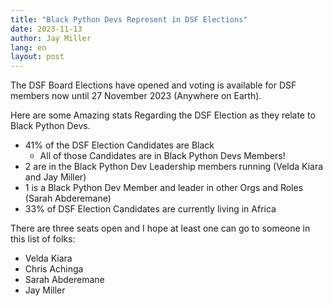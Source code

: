 ```yaml
---
title: "Black Python Devs Represent in DSF Elections"
date: 2023-11-13
author: Jay Miller
lang: en
layout: post
---
```


The DSF Board Elections have opened and voting is available for DSF members now until 27 November 2023 (Anywhere on Earth).

Here are some Amazing stats Regarding the DSF Election as they relate to Black Python Devs.

- 41% of the DSF Election Candidates are Black
  - All of those Candidates are in Black Python Devs Members!
- 2 are in the Black Python Dev Leadership members running (Velda Kiara and Jay Miller)
- 1 is a Black Python Dev Member and leader in other Orgs and Roles
  (Sarah Abderemane)
- 33% of DSF Election Candidates are currently living in Africa

There are three seats open and I hope at least one can go to someone in this list of folks:

- Velda Kiara
- Chris Achinga
- Sarah Abderemane
- Jay Miller

